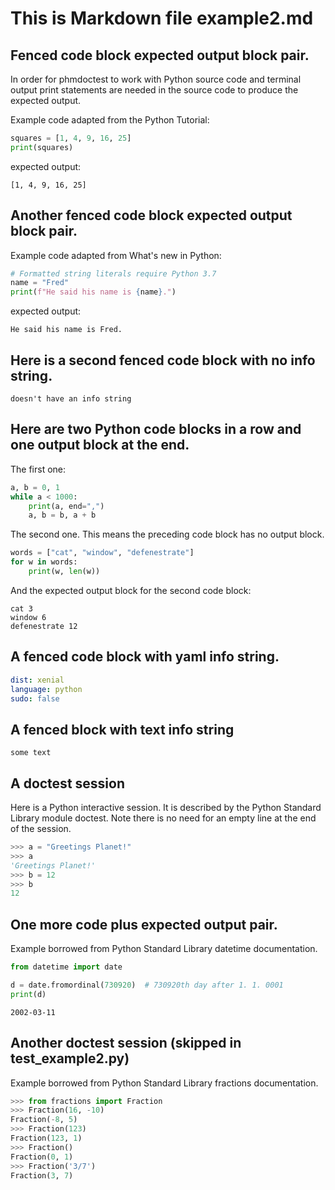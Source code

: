 # This is Markdown file example2.md
## Fenced code block expected output block pair.
In order for phmdoctest to work with Python source code and
terminal output print statements are needed in the
source code to produce the expected output.

Example code adapted from the Python Tutorial:
```python
squares = [1, 4, 9, 16, 25]
print(squares)
```
expected output:
```
[1, 4, 9, 16, 25]
```

## Another fenced code block expected output block pair.
Example code adapted from What's new in Python:
```python
# Formatted string literals require Python 3.7
name = "Fred"
print(f"He said his name is {name}.")
```
expected output:
```
He said his name is Fred.
```

## Here is a second fenced code block with no info string.
```
doesn't have an info string
```

## Here are two Python code blocks in a row and one output block at the end.
The first one:
```python
a, b = 0, 1
while a < 1000:
    print(a, end=",")
    a, b = b, a + b
```
The second one. This means the preceding code block has no output block.
```python
words = ["cat", "window", "defenestrate"]
for w in words:
    print(w, len(w))
```
And the expected output block for the second code block:

```
cat 3
window 6
defenestrate 12
```

## A fenced code block with yaml info string.

```yaml
dist: xenial
language: python
sudo: false
```

## A fenced block with text info string

```text
some text
```

## A doctest session
Here is a Python interactive session.  It is described by
the Python Standard Library module doctest.  Note there is
no need for an empty line at the end of the session. 
```py
>>> a = "Greetings Planet!"
>>> a
'Greetings Planet!'
>>> b = 12
>>> b
12
```

## One more code plus expected output pair.

Example borrowed from Python Standard Library datetime documentation.
```python
from datetime import date

d = date.fromordinal(730920)  # 730920th day after 1. 1. 0001
print(d)
```

```
2002-03-11
```

## Another doctest session (skipped in test_example2.py)

Example borrowed from Python Standard Library 
fractions documentation.
```py
>>> from fractions import Fraction
>>> Fraction(16, -10)
Fraction(-8, 5)
>>> Fraction(123)
Fraction(123, 1)
>>> Fraction()
Fraction(0, 1)
>>> Fraction('3/7')
Fraction(3, 7)
```
